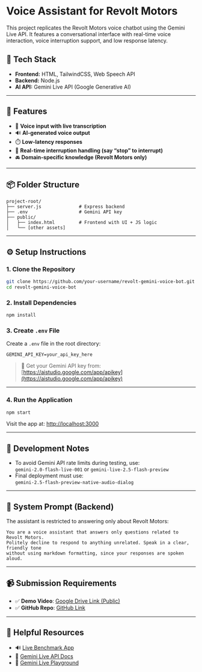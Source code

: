 #  Voice Assistant for Revolt Motors

This project replicates the Revolt Motors voice chatbot using the Gemini Live API. It features a conversational interface with real-time voice interaction, voice interruption support, and low response latency.

## 🔧 Tech Stack

- **Frontend:** HTML, TailwindCSS, Web Speech API
- **Backend:** Node.js
- **AI API:** Gemini Live API (Google Generative AI)

---

## 🌟 Features

- 🎤 **Voice input with live transcription**
- 🔊 **AI-generated voice output**
- ⏱️ **Low-latency responses**
- 🛑 **Real-time interruption handling (say “stop” to interrupt)**
- 🚘 **Domain-specific knowledge (Revolt Motors only)**

---

## 📦 Folder Structure

```
project-root/
├── server.js              # Express backend
├── .env                   # Gemini API key
├── public/
│   ├── index.html         # Frontend with UI + JS logic
│   └── [other assets]
```

---

## ⚙️ Setup Instructions

### 1. Clone the Repository

```bash
git clone https://github.com/your-username/revolt-gemini-voice-bot.git
cd revolt-gemini-voice-bot
```

### 2. Install Dependencies

```bash
npm install
```

### 3. Create `.env` File

Create a `.env` file in the root directory:

```
GEMINI_API_KEY=your_api_key_here
```

> 🔐 Get your Gemini API key from: [https://aistudio.google.com/app/apikey](https://aistudio.google.com/app/apikey)

---

### 4. Run the Application

```bash
npm start
```

Visit the app at: [http://localhost:3000](http://localhost:3000)

---

## 🧪 Development Notes

- To avoid Gemini API rate limits during testing, use:  
  `gemini-2.0-flash-live-001` or `gemini-live-2.5-flash-preview`
- Final deployment must use:  
  `gemini-2.5-flash-preview-native-audio-dialog`

---

## 🧠 System Prompt (Backend)

The assistant is restricted to answering only about Revolt Motors:

```text
You are a voice assistant that answers only questions related to Revolt Motors.
Politely decline to respond to anything unrelated. Speak in a clear, friendly tone
without using markdown formatting, since your responses are spoken aloud.
```

---

## 📹 Submission Requirements

- ✅ **Demo Video**: [Google Drive Link (Public)](https://drive.google.com/your-demo-link)
- ✅ **GitHub Repo**: [GitHub Link]([https://github.com/your-username/revolt-gemini-voice-bot](https://github.com/wolfos20/voice-assistant.git))

---

## 🔗 Helpful Resources

- 🔊 [Live Benchmark App](https://live.revoltmotors.com)
- 🧠 [Gemini Live API Docs](https://ai.google.dev/gemini-api/docs/live)
- 🧪 [Gemini Live Playground](https://aistudio.google.com/live)
